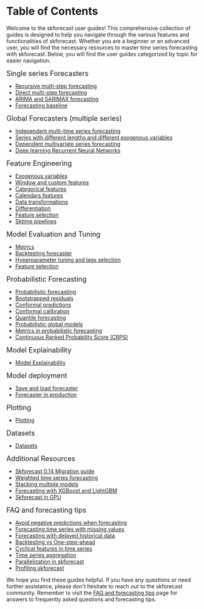 # Table of Contents

Welcome to the skforecast user guides! This comprehensive collection of guides is designed to help you navigate through the various features and functionalities of skforecast. Whether you are a beginner or an advanced user, you will find the necessary resources to master time series forecasting with skforecast. Below, you will find the user guides categorized by topic for easier navigation.

<span style="font-size: 1.3em;">Single series Forecasters</span>

- [Recursive multi-step forecasting](../user_guides/autoregresive-forecaster.html)
- [Direct multi-step forecasting](../user_guides/direct-multi-step-forecasting.html)
- [ARIMA and SARIMAX forecasting](../user_guides/forecasting-sarimax-arima.html)
- [Forecasting baseline](../user_guides/forecasting-baseline.html)

<span style="font-size: 1.3em;">Global Forecasters (multiple series)</span>

- [Independent multi-time series forecasting](../user_guides/independent-multi-time-series-forecasting.html)
- [Series with different lengths and different exogenous variables](../user_guides/multi-series-with-different-length-and-different_exog.html)
- [Dependent multivariate series forecasting](../user_guides/dependent-multi-series-multivariate-forecasting.html)
- [Deep learning Recurrent Neural Networks](../user_guides/forecasting-with-deep-learning-rnn-lstm.html)

<span style="font-size: 1.3em;">Feature Engineering</span>

- [Exogenous variables](../user_guides/exogenous-variables.html)
- [Window and custom features](../user_guides/window-features-and-custom-features.html)
- [Categorical features](../user_guides/categorical-features.html)
- [Calendars features](../user_guides/calendar-features.html)
- [Data transformations](../user_guides/sklearn-transformers-and-pipeline.html)
- [Differentiation](../user_guides/time-series-differentiation.html)
- [Feature selection](../user_guides/feature-selection.html)
- [Sktime pipelines](../user_guides/sktime-pipelines.html)

<span style="font-size: 1.3em;">Model Evaluation and Tuning</span>

- [Metrics](../user_guides/metrics.html)
- [Backtesting forecaster](../user_guides/backtesting.html)
- [Hyperparameter tuning and lags selection](../user_guides/hyperparameter-tuning-and-lags-selection.html)
- [Feature selection](../user_guides/feature-selection.html)

<span style="font-size: 1.3em;">Probabilistic Forecasting</span>

- [Probabilistic forecasting](../user_guides/probabilistic-forecasting-overview.html)
- [Bootstrapped residuals](../user_guides/probabilistic-forecasting-bootstrapped-residuals.html)
- [Conformal predictions](../user_guides/probabilistic-forecasting-conformal-prediction.html)
- [Conformal calibration](../user_guides/probabilistic-forecasting-conformal-calibration.html)
- [Quantile forecasting](../user_guides/probabilistic-forecasting-quantile-regression.html)
- [Probabilistic global models](../user_guides/probabilistic-forecasting-global-models.html)
- [Metrics in probabilistic forecasting](../user_guides/probabilistic-forecasting-metrics.html)
- [Continuous Ranked Probability Score (CRPS)](../faq/probabilistic-forecasting-crps-score.html)

<span style="font-size: 1.3em;">Model Explainability</span>

- [Model Explainability](../user_guides/explainability.html)

<span style="font-size: 1.3em;">Model deployment</span>

- [Save and load forecaster](../user_guides/save-load-forecaster.html)
- [Forecaster in production](../user_guides/forecaster-in-production.html)

<span style="font-size: 1.3em;">Plotting</span>

- [Plotting](../user_guides/plotting.html)

<span style="font-size: 1.3em;">Datasets</span>

- [Datasets](../user_guides/datasets.html)

<span style="font-size: 1.3em;">Additional Resources</span>

- [Skforecast 0.14 Migration guide](../user_guides/migration-guide.html)
- [Weighted time series forecasting](../user_guides/weighted-time-series-forecasting.html)
- [Stacking multiple models](../user_guides/stacking-ensemble-models-forecasting.html)
- [Forecasting with XGBoost and LightGBM](../user_guides/forecasting-xgboost-lightgbm.html)
- [Skforecast in GPU](../user_guides/skforecast-in-GPU.html)

<span style="font-size: 1.3em;">FAQ and forecasting tips</span>

- [Avoid negative predictions when forecasting](../faq/non-negative-predictions.html)
- [Forecasting time series with missing values](../faq/forecasting-time-series-with-missing-values.html)
- [Forecasting with delayed historical data](../faq/forecasting-with-delayed-historical-data.html)
- [Backtesting vs One-step-ahead](../faq/parameters-search-backtesting-vs-one-step-ahead.html)
- [Cyclical features in time series](../faq/cyclical-features-time-series.html)
- [Time series aggregation](../faq/time-series-aggregation.html)
- [Parallelization in skforecast](../faq/parallelization-skforecast.html)
- [Profiling skforecast](../faq/profiling-skforecast.html)


We hope you find these guides helpful. If you have any questions or need further assistance, please don't hesitate to reach out to the skforecast community. Remember to visit the [FAQ and forecasting tips](../faq/table-of-contents.html) page for answers to frequently asked questions and forecasting tips.
